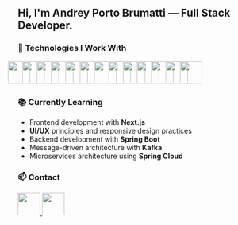 <!DOCTYPE html>
<html lang="en">
<head>
  <meta charset="UTF-8">
  <meta name="viewport" content="width=device-width, initial-scale=1.0">
</head>
<body>
<h2>
  Hi, I'm Andrey Porto Brumatti — Full Stack Developer.
</h2>

<h3>🔹 Technologies I Work With</h3>
<p>
  <img src="https://skillicons.dev/icons?i=typescript" width="45" style="margin-left: -20px;" />
  <img src="https://skillicons.dev/icons?i=react" width="45" style="margin-left: -20px;" />
  <img src="https://skillicons.dev/icons?i=nextjs" width="45" style="margin-left: -20px;" />
  <img src="https://skillicons.dev/icons?i=tailwind" width="45" style="margin-left: -20px;" />
  <img src="https://skillicons.dev/icons?i=java" width="45" style="margin-left: -20px;" />
  <img src="https://skillicons.dev/icons?i=spring" width="45" style="margin-left: -20px;" />
  <img src="https://skillicons.dev/icons?i=postgres" width="45" style="margin-left: -20px;" />
  <img src="https://skillicons.dev/icons?i=mysql" width="45" style="margin-left: -20px;" />
  <img src="https://skillicons.dev/icons?i=aws" width="45" style="margin-left: -20px;" />
  <img src="https://skillicons.dev/icons?i=jenkins" width="45" style="margin-left: -20px;" />
  <img src="https://skillicons.dev/icons?i=kafka" width="45" style="margin-left: -20px;" />
  <img src="https://skillicons.dev/icons?i=kubernetes" width="45" style="margin-left: -20px;" />
  <img src="https://skillicons.dev/icons?i=docker" width="45" style="margin-left: -20px;" />
</p>

<h3>📚 Currently Learning</h3>
<ul>
  <li>Frontend development with <strong>Next.js</strong></li>
  <li><strong>UI/UX</strong> principles and responsive design practices</li>
  <li>Backend development with <strong>Spring Boot</strong></li>
  <li>Message-driven architecture with <strong>Kafka</strong></li>
  <li>Microservices architecture using <strong>Spring Cloud</strong></li>
</ul>

<h3>📫 Contact</h3>
<p>
  <a href="https://linkedin.com/in/andrey-porto-brumatti" target="_blank">
    <img src="https://skillicons.dev/icons?i=linkedin" width="45" />
  </a>
  <a href="https://mail.google.com/mail/?view=cm&to=andreybrumatti@gmail.com" target="_blank">
    <img src="https://skillicons.dev/icons?i=gmail" width="45" />
  </a>
</p>
</body>
</html>
